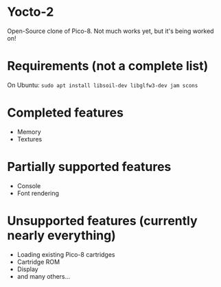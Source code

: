 # Yocto-2
Open-Source clone of Pico-8. Not much works yet, but it's being worked on!

# Requirements (not a complete list)

On Ubuntu:
`sudo apt install libsoil-dev libglfw3-dev jam scons`

# Completed features
- Memory
- Textures

# Partially supported features
 - Console
 - Font rendering

# Unsupported features (currently nearly everything)
 - Loading existing Pico-8 cartridges
 - Cartridge ROM
 - Display
 - and many others...
